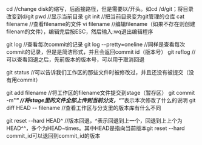 cd //change disk的缩写，后面接路径，但是需要以/开头。如cd /d/git；将目录改变到d/git
pwd //显示当前目录
git init //把当前目录变为git管理的仓库
cat filename //查看filename的文件
vi filename //编辑filename（如果不存在则创建filenam的文件），编辑完后按ESC，然后输入:wq退出编辑程序

git log //查看每次commit的记录
git log --pretty=oneline //同样是查看每次commit的记录，但是是简洁形式，并且会返回commit id（版本号）
git reflog //可以查看回退之后，先前版本的版本号，可以用于取消回退

git status //可以告诉我们工作区的那些文件时被修改过，并且还没有被提交（没有用commit）

git add filename //将工作区的filename文件提交到stage（暂存区）
git commit -m"***" //将stage里的文件全部上传到当前分支，“***”表示本次修改了什么的说明
git diff HEAD -- filename //查看工作区与分支里的版本库有什么不同

git reset --hard HEAD^ //版本回退，^表示回退到上一个，回退到上上个为HEAD^^，多个为HEAD~times。其中HEAD是指向当前版本git reset --hard commit_id可以退回到commit_id的版本

